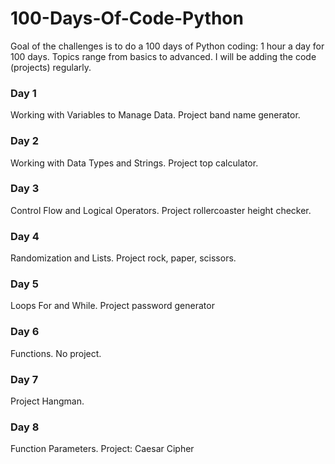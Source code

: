 # 100-Days-Of-Code-Python

Goal of the challenges is to do a 100 days of Python coding:  1 hour a day for 100 days. Topics range from basics to advanced.
I will be adding the code (projects) regularly.


### Day 1 ###
Working with Variables to Manage Data. Project band name generator.

### Day 2 ###
Working with Data Types and Strings. Project top calculator.

### Day 3 ###
Control Flow and Logical Operators.  Project rollercoaster height checker.

### Day 4 ###
Randomization and Lists. Project rock, paper, scissors.

### Day 5 ###
Loops For and While. Project password generator

### Day 6 ###
Functions. No project.

### Day 7 ###
Project Hangman.

### Day 8 ###
Function Parameters. Project: Caesar Cipher
